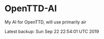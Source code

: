# OpenTTD-AI
My AI for OpenTTD, will use primarily air

Latest backup: Sun Sep 22 22:54:01 UTC 2019
